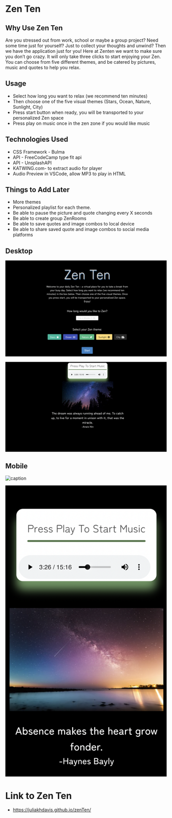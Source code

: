 # Zen Ten


## Why Use Zen Ten
Are you stressed out from work, school or maybe a group project? Need some time just for yourself? Just to collect your thoughts and unwind? Then we have the application just for you!
Here at Zenten we want to make sure you don’t go crazy. It will only take three clicks to start enjoying your Zen. You can choose from five different themes, and be catered by pictures, music and quotes to help you relax.

## Usage

- Select how long you want to relax (we recommend ten minutes) 
- Then choose one of the five visual themes (Stars, Ocean, Nature, Sunlight, City) 
- Press start button when ready, you will be transported to your personalized Zen space
- Press play on music once in the zen zone if you would like music

## Technologies Used 
- CSS Framework - Bulma
- API - FreeCodeCamp type fit api
- API - UnsplashAPI
- KATWING.com- to extract audio for player
- Audio Preview in VSCode, allow MP3 to play in HTML

## Things to Add Later
- More themes
- Personalized playlist for each theme.
- Be able to pause the picture and quote changing every X seconds
- Be able to create group ZenRooms 
- Be able to save quotes and image combos to local device
- Be able to share saved quote and image combos to social media platforms

## Desktop

![Alt text](/Screen%20Shot%202022-04-11%20at%206.31.27%20PM.png "Homepage")

![Alt text](/Screen%20Shot%202022-04-11%20at%206.34.28%20PM.png "Zenspot")

## Mobile

![caption](https://media.giphy.com/media/WWNkwL24qJWBeKm5aV/giphy.gif)

![Alt text](/Screen%20Shot%202022-04-11%20at%208.39.15%20PM.png)

# Link to Zen Ten

- https://juliakhdavis.github.io/zenTen/